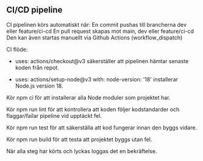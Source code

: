 ## CI/CD pipeline

CI pipelinen körs automatiskt när:
En commit pushas till brancherna dev eller feature/ci-cd
En pull request skapas mot main, dev eller feature/ci-cd
Den kan även startas manuellt via Github Actions (workflow_dispatch)

CI flöde:

- uses: actions/checkout@v3 säkerställer att pipelinen hämtar senaste koden från repot.

- uses: actions/setup-node@v3
  with:
    node-version: '18' installerar Node.js version 18. 

Kör npm ci för att installerar alla Node moduler som projektet har.

Kör npm run lint för att kontrollera att koden följer kodstandarder och flaggar/failar pipeline vid upptäckt fel.

Kör npm run test för att säkerställa att kod fungerar innan den byggs vidare.

Kör npm run build för att testa att projektet byggs utan fel.

När alla steg har körts och lyckas loggas det en bekräftelse.




